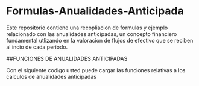 # Formulas-Anualidades-Anticipada
Este repositorio contiene una recopliacion de formulas y ejemplo relacionado con las anualidades anticipadas, un concepto financiero fundamental utlizando en la valoracion de flujos de efectivo que se reciben al incio de cada periodo.

##FUNCIONES DE ANUALIDADES ANTICIPADAS

Con el siguiente codigo usted puede cargar las funciones relativas a los calculos de anualidades anticipadas 

```{r}


